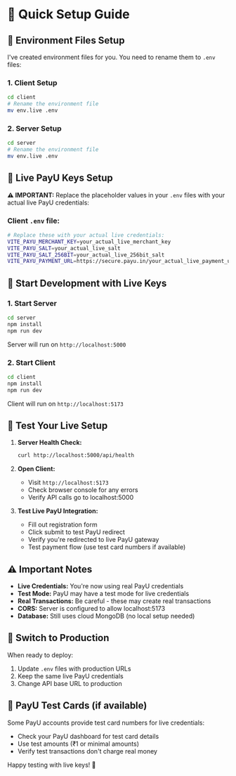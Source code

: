 # 🚀 Quick Setup Guide

## 📁 Environment Files Setup

I've created environment files for you. You need to rename them to `.env` files:

### 1. Client Setup
```bash
cd client
# Rename the environment file
mv env.live .env
```

### 2. Server Setup
```bash
cd server
# Rename the environment file
mv env.live .env
```

## 🔑 Live PayU Keys Setup

**⚠️ IMPORTANT:** Replace the placeholder values in your `.env` files with your actual live PayU credentials:

### Client `.env` file:
```bash
# Replace these with your actual live credentials:
VITE_PAYU_MERCHANT_KEY=your_actual_live_merchant_key
VITE_PAYU_SALT=your_actual_live_salt
VITE_PAYU_SALT_256BIT=your_actual_live_256bit_salt
VITE_PAYU_PAYMENT_URL=https://secure.payu.in/your_actual_live_payment_url
```

## 🚀 Start Development with Live Keys

### 1. Start Server
```bash
cd server
npm install
npm run dev
```
Server will run on `http://localhost:5000`

### 2. Start Client
```bash
cd client
npm install
npm run dev
```
Client will run on `http://localhost:5173`

## 🧪 Test Your Live Setup

1. **Server Health Check:**
   ```bash
   curl http://localhost:5000/api/health
   ```

2. **Open Client:**
   - Visit `http://localhost:5173`
   - Check browser console for any errors
   - Verify API calls go to localhost:5000

3. **Test Live PayU Integration:**
   - Fill out registration form
   - Click submit to test PayU redirect
   - Verify you're redirected to live PayU gateway
   - Test payment flow (use test card numbers if available)

## ⚠️ Important Notes

- **Live Credentials:** You're now using real PayU credentials
- **Test Mode:** PayU may have a test mode for live credentials
- **Real Transactions:** Be careful - these may create real transactions
- **CORS:** Server is configured to allow localhost:5173
- **Database:** Still uses cloud MongoDB (no local setup needed)

## 🔄 Switch to Production

When ready to deploy:
1. Update `.env` files with production URLs
2. Keep the same live PayU credentials
3. Change API base URL to production

## 🧪 PayU Test Cards (if available)

Some PayU accounts provide test card numbers for live credentials:
- Check your PayU dashboard for test card details
- Use test amounts (₹1 or minimal amounts)
- Verify test transactions don't charge real money

Happy testing with live keys! 🎉
